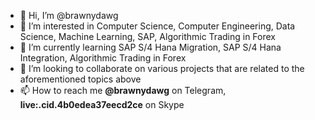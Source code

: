 - 👋 Hi, I’m @brawnydawg
- 👀 I’m interested in Computer Science, Computer Engineering, Data Science, Machine Learning, SAP, Algorithmic Trading in Forex
- 🌱 I’m currently learning SAP S/4 Hana Migration, SAP S/4 Hana Integration, Algorithmic Trading in Forex
- 💞️ I’m looking to collaborate on various projects that are related to the aforementioned topics above
- 📫 How to reach me **@brawnydawg** on Telegram, **live:.cid.4b0edea37eecd2ce** on Skype

<!---
brawnydawg/brawnydawg is a ✨ special ✨ repository because its `README.md` (this file) appears on your GitHub profile.
You can click the Preview link to take a look at your changes.
--->
